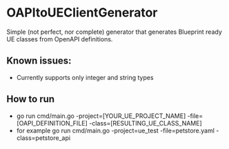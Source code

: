 # OAPItoUEClientGenerator

Simple (not perfect, nor complete) generator that generates Blueprint ready UE classes from OpenAPI definitions.

## Known issues:
- Currently supports only integer and string types

## How to run
- go run cmd/main.go -project=[YOUR_UE_PROJECT_NAME] -file=[OAPI_DEFINITION_FILE] -class=[RESULTING_UE_CLASS_NAME]
- for example go run cmd/main.go -project=ue_test -file=petstore.yaml -class=petstore_api
